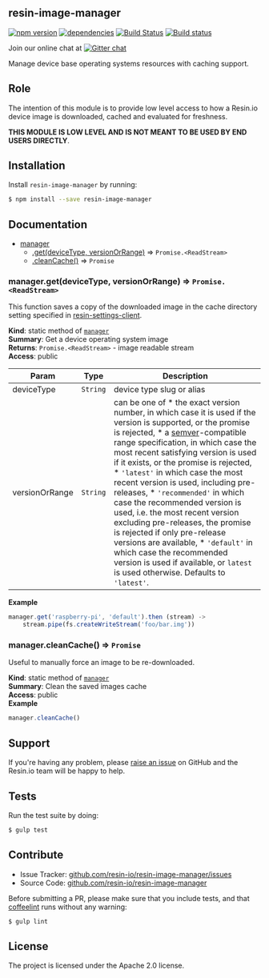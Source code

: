 resin-image-manager
-------------------

[![npm version](https://badge.fury.io/js/resin-image-manager.svg)](http://badge.fury.io/js/resin-image-manager)
[![dependencies](https://david-dm.org/resin-io/resin-image-manager.png)](https://david-dm.org/resin-io/resin-image-manager.png)
[![Build Status](https://travis-ci.org/resin-io/resin-image-manager.svg?branch=master)](https://travis-ci.org/resin-io/resin-image-manager)
[![Build status](https://ci.appveyor.com/api/projects/status/2nxg1uydksvey0g8?svg=true)](https://ci.appveyor.com/project/jviotti/resin-image-manager)

Join our online chat at [![Gitter chat](https://badges.gitter.im/resin-io/chat.png)](https://gitter.im/resin-io/chat)

Manage device base operating systems resources with caching support.

Role
----

The intention of this module is to provide low level access to how a Resin.io device image is downloaded, cached and evaluated for freshness.

**THIS MODULE IS LOW LEVEL AND IS NOT MEANT TO BE USED BY END USERS DIRECTLY**.

Installation
------------

Install `resin-image-manager` by running:

```sh
$ npm install --save resin-image-manager
```

Documentation
-------------


* [manager](#module_manager)
    * [.get(deviceType, versionOrRange)](#module_manager.get) ⇒ <code>Promise.&lt;ReadStream&gt;</code>
    * [.cleanCache()](#module_manager.cleanCache) ⇒ <code>Promise</code>

<a name="module_manager.get"></a>

### manager.get(deviceType, versionOrRange) ⇒ <code>Promise.&lt;ReadStream&gt;</code>
This function saves a copy of the downloaded image in the cache directory setting specified in [resin-settings-client](https://github.com/resin-io/resin-settings-client).

**Kind**: static method of [<code>manager</code>](#module_manager)  
**Summary**: Get a device operating system image  
**Returns**: <code>Promise.&lt;ReadStream&gt;</code> - image readable stream  
**Access**: public  

| Param | Type | Description |
| --- | --- | --- |
| deviceType | <code>String</code> | device type slug or alias |
| versionOrRange | <code>String</code> | can be one of * the exact version number, in which case it is used if the version is supported, or the promise is rejected, * a [semver](https://www.npmjs.com/package/semver)-compatible range specification, in which case the most recent satisfying version is used if it exists, or the promise is rejected, * `'latest'` in which case the most recent version is used, including pre-releases, * `'recommended'` in which case the recommended version is used, i.e. the most recent version excluding pre-releases, the promise is rejected if only pre-release versions are available, * `'default'` in which case the recommended version is used if available, or `latest` is used otherwise. Defaults to `'latest'`. |

**Example**  
```js
manager.get('raspberry-pi', 'default').then (stream) ->
	stream.pipe(fs.createWriteStream('foo/bar.img'))
```
<a name="module_manager.cleanCache"></a>

### manager.cleanCache() ⇒ <code>Promise</code>
Useful to manually force an image to be re-downloaded.

**Kind**: static method of [<code>manager</code>](#module_manager)  
**Summary**: Clean the saved images cache  
**Access**: public  
**Example**  
```js
manager.cleanCache()
```

Support
-------

If you're having any problem, please [raise an issue](https://github.com/resin-io/resin-image-manager/issues/new) on GitHub and the Resin.io team will be happy to help.

Tests
-----

Run the test suite by doing:

```sh
$ gulp test
```

Contribute
----------

- Issue Tracker: [github.com/resin-io/resin-image-manager/issues](https://github.com/resin-io/resin-image-manager/issues)
- Source Code: [github.com/resin-io/resin-image-manager](https://github.com/resin-io/resin-image-manager)

Before submitting a PR, please make sure that you include tests, and that [coffeelint](http://www.coffeelint.org/) runs without any warning:

```sh
$ gulp lint
```

License
-------

The project is licensed under the Apache 2.0 license.
